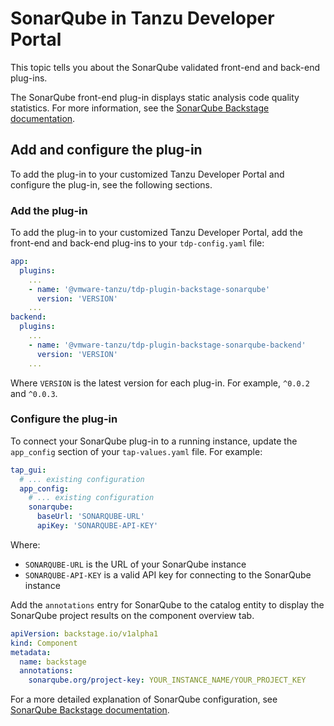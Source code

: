 # SonarQube in Tanzu Developer Portal

This topic tells you about the SonarQube validated front-end and back-end plug-ins.

The SonarQube front-end plug-in displays static analysis code quality statistics.
For more information, see the
[SonarQube Backstage documentation](https://github.com/backstage/backstage/blob/master/plugins/sonarqube).

## <a id="add-and-configure"></a> Add and configure the plug-in

To add the plug-in to your customized Tanzu Developer Portal and configure the plug-in, see the
following sections.

### <a id="add-plug-in"></a> Add the plug-in

To add the plug-in to your customized Tanzu Developer Portal, add the front-end and back-end
plug-ins to your `tdp-config.yaml` file:

```yaml
app:
  plugins:
    ...
    - name: '@vmware-tanzu/tdp-plugin-backstage-sonarqube'
      version: 'VERSION'
    ...
backend:
  plugins:
    ...
    - name: '@vmware-tanzu/tdp-plugin-backstage-sonarqube-backend'
      version: 'VERSION'
    ...
```

Where `VERSION` is the latest version for each plug-in. For example, `^0.0.2` and `^0.0.3`.

### <a id="configure-plug-in"></a> Configure the plug-in

To connect your SonarQube plug-in to a running instance, update the `app_config` section of your
`tap-values.yaml` file. For example:

```yaml
tap_gui:
  # ... existing configuration
  app_config:
    # ... existing configuration
    sonarqube:
      baseUrl: 'SONARQUBE-URL'
      apiKey: 'SONARQUBE-API-KEY'
```

Where:

- `SONARQUBE-URL` is the URL of your SonarQube instance
- `SONARQUBE-API-KEY` is a valid API key for connecting to the SonarQube instance

Add the `annotations` entry for SonarQube to the catalog entity to display the SonarQube project
results on the component overview tab.

```yaml
apiVersion: backstage.io/v1alpha1
kind: Component
metadata:
  name: backstage
  annotations:
    sonarqube.org/project-key: YOUR_INSTANCE_NAME/YOUR_PROJECT_KEY
```

For a more detailed explanation of SonarQube configuration, see
[SonarQube Backstage documentation](https://github.com/backstage/backstage/blob/master/plugins/sonarqube-backend/README.md).